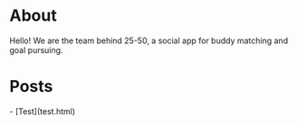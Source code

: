 # About

Hello! We are the team behind 25-50, a social app for buddy matching and goal pursuing.

# Posts

<script data-goatcounter="https://gc-98328744.goatcounter.com/count"
    async src="//gc.zgo.at/count.js"></script>- [Test](test.html)
